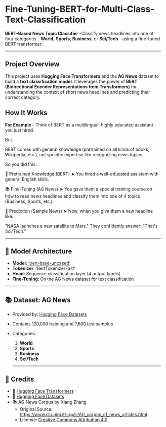 #  Fine-Tuning-BERT-for-Multi-Class-Text-Classification

 **BERT-Based News Topic Classifier** -Classify news headlines into one of four categories - **World**, **Sports**, **Business**, or **Sci/Tech** - using a fine-tuned BERT transformer.

---

## Project Overview

This project uses **Hugging Face Transformers** and the **AG News** dataset to build a **text classification model**. It leverages the power of **BERT (Bidirectional Encoder Representations from Transformers)** for understanding the context of short news headlines and predicting their correct category.

## How It Works 

**For Example** - Think of BERT as a multilingual, highly educated assistant you just hired.

But…

BERT comes with general knowledge (pretrained on all kinds of books, Wikipedia, etc.), not specific expertise like recognizing news topics.

So you did this:

🧠 Pretrained Knowledge (BERT)
➤ You hired a well-educated assistant with general English skills.

📚 Fine-Tuning (AG News)
➤ You gave them a special training course on how to read news headlines and classify them into one of 4 topics (Business, Sports, etc.).

🎯 Prediction (Sample News)
➤ Now, when you give them a new headline like:

"NASA launches a new satellite to Mars."
They confidently answer:
"That's Sci/Tech."

---

 ## 🧠 Model Architecture

- **Model**: ['bert-base-uncased'](https://huggingface.co/bert-base-uncased)
- **Tokenizer**: 'BertTokenizerFast'
- **Head**: Sequence classification layer (4 output labels)
- **Fine-Tuning**: On the AG News dataset for text classification

---

## 📚 Dataset: AG News

- Provided by: [Hugging Face Datasets](https://huggingface.co/datasets/ag_news)
- Contains 120,000 training and 7,600 test samples
- Categories:
  1. **World**
  2. **Sports**
  3. **Business**
  4. **Sci/Tech**
  
  ---

## 🙌 Credits

- 🤗 [Hugging Face Transformers](https://huggingface.co/transformers)
- 🤗 [Hugging Face Datasets](https://huggingface.co/datasets/ag_news)
- 📚 AG News Corpus by Xiang Zhang  
  - Original Source: https://www.di.unipi.it/~gulli/AG_corpus_of_news_articles.html  
  - License: [Creative Commons Attribution 4.0](https://creativecommons.org/licenses/by/4.0/)
